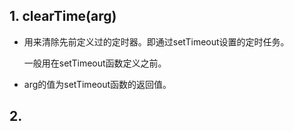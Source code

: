 ## 1. clearTime(arg)

* 用来清除先前定义过的定时器。即通过setTimeout设置的定时任务。

  一般用在setTimeout函数定义之前。

* arg的值为setTimeout函数的返回值。

## 2. 



